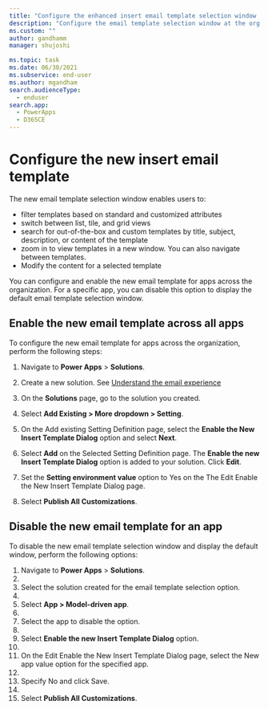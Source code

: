 ```yaml
---
title: "Configure the enhanced insert email template selection window | MicrosoftDocs"
description: "Configure the email template selection window at the org level or app."
ms.custom: ""
author: gandhamm
manager: shujoshi

ms.topic: task
ms.date: 06/30/2021
ms.subservice: end-user
ms.author: mgandham
search.audienceType: 
  - enduser
search.app: 
  - PowerApps
  - D365CE
---
```

# Configure the new insert email template

The new email template selection window enables users to:

 - filter templates based on standard and customized attributes
 - switch between list, tile, and grid views
 - search for out-of-the-box and custom templates by title, subject, description, or content of the template
 - zoom in to view templates in a new window. You can also navigate between templates.
 - Modify the content for a selected template
 
You can configure and enable the new email template for apps across the organization.  For a specific app, you can disable this option to display the default email template selection window. 

## Enable the new email template across all apps

To configure the new email template for apps across the organization, perform the following steps:

1. Navigate to **Power Apps** > **Solutions**.

1. Create a new solution. See [Understand the email experience](../maker/data-platform/create-solution.md)

1. On the **Solutions** page, go to the solution you created.

1. Select **Add Existing > More dropdown > Setting**.
 
1. On the Add existing Setting Definition page, select the **Enable the New Insert Template Dialog** option and select **Next**.

1. Select **Add** on the Selected Setting Definition page. The **Enable the new Insert Template Dialog** option is added to your solution. Click **Edit**.

1. Set the **Setting environment value** option to Yes on the The Edit Enable the New Insert Template Dialog page.

1. Select **Publish All Customizations**.

## Disable the new email template for an app

To disable the new email template selection window and display the default window, perform the following options:

1. Navigate to **Power Apps** > **Solutions**.
1. 
1. Select the solution created for the email template selection option.
1. 
1. Select **App > Model-driven app**.
1. 
1. Select the app to disable the option.
1. 
1. Select **Enable the new Insert Template Dialog** option.
1. 
1. On the Edit Enable the New Insert Template Dialog page, select the New app value option for the specified app.
1. 
1. Specify No and click Save.
1.  
1. Select **Publish All Customizations**.
